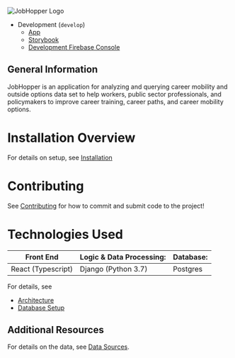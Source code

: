 ![JobHopper Logo](./frontend/src/ui/assets/jobHopperLogo.png)

- Development (`develop`)
  - [App](https://jobhopper-dev.web.app/)
  - [Storybook](http://develop--5fc435a5fe83cf002139d5f7.chromatic.com/)
  - [Development Firebase Console](https://console.firebase.google.com/u/0/project/jobhopper-dev)

## General Information

JobHopper is an application for analyzing and querying career mobility and outside options data set to help workers, public sector professionals, and policymakers to improve career training, career paths, and career mobility options.

# Installation Overview

For details on setup, see [Installation](./docs/Installation.md)

# Contributing

See [Contributing](./docs/Contributing.md) for how to commit and submit code to the project!

# Technologies Used

| Front End          | Logic & Data Processing: | Database: |
| ------------------ | ------------------------ | --------- |
| React (Typescript) | Django (Python 3.7)      | Postgres  |

For details, see

- [Architecture](./docs/Architecture.md)
- [Database Setup](./docs/DataREADME.md)

## Additional Resources

For details on the data, see [Data Sources](./docs/References.md).
